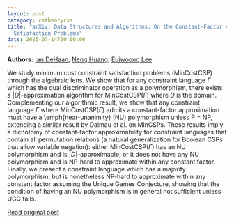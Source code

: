 ```yaml
---
layout: post
category: cstheoryrss
title: "arXiv: Data Structures and Algorithms: On the Constant-Factor Approximability of Minimum Cost Constraint
  Satisfaction Problems"
date: 2025-07-14T00:00:00
---
```


**Authors:** [Ian DeHaan](https://dblp.uni-trier.de/search?q=Ian+DeHaan), [Neng Huang](https://dblp.uni-trier.de/search?q=Neng+Huang), [Euiwoong Lee](https://dblp.uni-trier.de/search?q=Euiwoong+Lee)

We study minimum cost constraint satisfaction problems (MinCostCSP) through
the algebraic lens. We show that for any constraint language $\Gamma$ which has
the dual discriminator operation as a polymorphism, there exists a
$|D|$-approximation algorithm for MinCostCSP$(\Gamma)$ where $D$ is the domain.
Complementing our algorithmic result, we show that any constraint language
$\Gamma$ where MinCostCSP$(\Gamma)$ admits a constant-factor approximation must
have a \emph{near-unanimity} (NU) polymorphism unless P = NP, extending a
similar result by Dalmau et al. on MinCSPs. These results imply a dichotomy of
constant-factor approximability for constraint languages that contain all
permutation relations (a natural generalization for Boolean CSPs that allow
variable negation): either MinCostCSP$(\Gamma)$ has an NU polymorphism and is
$|D|$-approximable, or it does not have any NU polymorphism and is NP-hard to
approximate within any constant factor. Finally, we present a constraint
language which has a majority polymorphism, but is nonetheless NP-hard to
approximate within any constant factor assuming the Unique Games Conjecture,
showing that the condition of having an NU polymorphism is in general not
sufficient unless UGC fails.

[Read original post](http://arxiv.org/abs/2507.08693v1)
